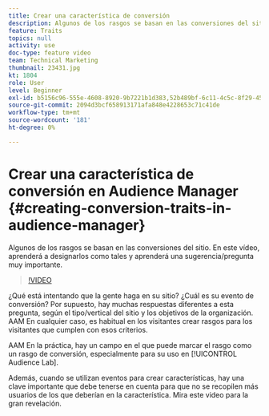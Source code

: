 ```yaml
---
title: Crear una característica de conversión
description: Algunos de los rasgos se basan en las conversiones del sitio. En este vídeo, aprenderá a designarlos como tales y aprenderá una sugerencia/pregunta muy importante.
feature: Traits
topics: null
activity: use
doc-type: feature video
team: Technical Marketing
thumbnail: 23431.jpg
kt: 1804
role: User
level: Beginner
exl-id: b5156c96-555e-4608-8920-9b7221b1d383,52b489bf-6c11-4c5c-8f29-4513a167f7b8
source-git-commit: 2094d3bcf658913171afa848e4228653c71c41de
workflow-type: tm+mt
source-wordcount: '181'
ht-degree: 0%

---
```


# Crear una característica de conversión en Audience Manager {#creating-conversion-traits-in-audience-manager}

Algunos de los rasgos se basan en las conversiones del sitio. En este vídeo, aprenderá a designarlos como tales y aprenderá una sugerencia/pregunta muy importante.

>[!VIDEO](https://video.tv.adobe.com/v/23431/?quality=12)

¿Qué está intentando que la gente haga en su sitio? ¿Cuál es su evento de conversión? Por supuesto, hay muchas respuestas diferentes a esta pregunta, según el tipo/vertical del sitio y los objetivos de la organización. AAM En cualquier caso, es habitual en los visitantes crear rasgos para los visitantes que cumplen con esos criterios.

AAM En la práctica, hay un campo en el que puede marcar el rasgo como un rasgo de conversión, especialmente para su uso en [!UICONTROL Audience Lab].

Además, cuando se utilizan eventos para crear características, hay una clave importante que debe tenerse en cuenta para que no se recopilen más usuarios de los que deberían en la característica. Mira este video para la gran revelación.
